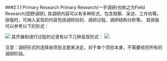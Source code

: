 ###2.1.1 Primary Research
Primary Research(一手调研)也称之为Field Research(田野调研), 其调研内容可以有多种形式，包含观察、采访、工作坊等。排版时，可纳入呈现的内容包括调研目的、调研过程、调研结构分析等。
其排版可以参考以下的形式：

![](http://kitpic.makebi.net/ixd/1_1.jpg)
其开展和进行过程的记录有以下几种呈现形式：
![](http://kitpic.makebi.net/ixd/1_1_2.jpg)



注意：调研形式的选择由项目主题来决定，对于单个项目本身，不需要经历所有的调研阶段。